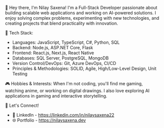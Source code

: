 👋 Hey there, I'm Nilay Saxena!
I'm a Full-Stack Developer passionate about building scalable web applications and working on AI-powered solutions. I enjoy solving complex problems, experimenting with new technologies, and creating projects that blend practicality with innovation.

🔹 Tech Stack:
- Languages: JavaScript, TypeScript, C#, Python, SQL
- Backend: Node.js, ASP.NET Core, Flask
- Frontend: React.js, Next.js, React Native
- Databases: SQL Server, PostgreSQL, MongoDB
- Version Control/DevOps: Git, Azure DevOps, CI/CD
- Principles & Methodologies: SOLID, Agile, High/Low-Level Design, Unit Testing

🎮 Hobbies & Interests:
When I'm not coding, you'll find me gaming, watching anime, or working on digital drawings. I also love exploring AI applications in gaming and interactive storytelling.

🚀 Let's Connect!

- 💼 LinkedIn - https://linkedin.com/in/nilaysaxena22
- 🌐 Portfolio - https://nilaysaxena.dev

<!---
Aether61198/Aether61198 is a ✨ special ✨ repository because its `README.md` (this file) appears on your GitHub profile.
You can click the Preview link to take a look at your changes.
--->
